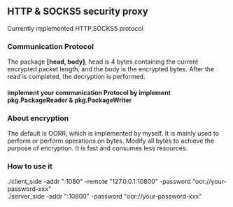 ## HTTP & SOCKS5 security proxy
Currently implemented HTTP,SOCKS5 protocol
### Communication Protocol
The package <b>[head, body]</b>, head is 4 bytes containing the current encrypted packet length, and the body is the encrypted bytes. After the read is completed, the decryption is performed.
#### implement your communication Protocol by implement pkg.PackageReader & pkg.PackageWriter

### About encryption
The default is OORR, which is implemented by myself. It is mainly used to perform or perform operations on bytes. Modify all bytes to achieve the purpose of encryption. It is fast and consumes less resources.

### How to use it
./client_side -addr ":1080" -remote "127.0.0.1:10800" -password "oor://your-password-xxx" <br>
./server_side -addr ":10800" -password "oor://your-password-xxx"
